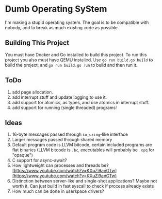 # Dumb Operating SyStem
I'm making a stupid operating system. The goal is to be compatible with nobody,
and to break as much existing code as possible.


## Building This Project
You must have Docker and Go installed to build this project. To run this project
you also must have QEMU installed. Use `go run build.go build` to build the project,
and `go run build.go run` to build and then run it.

## ToDo
1. add page allocation.
2. add interrupt stuff and update logging to use it.
3. add support for atomics, as types, and use atomics in interrupt stuff.
4. add support for running (single threaded) programs!

## Ideas
1. 16-byte messages passed through `io_uring`-like interface
2. Larger messages passed through shared memory
3. Default program code is LLVM bitcode, certain included programs are flat binaries
   (LLVM bitcode is `.bc`, executables will probably be `.opq` for "opaque")
4. C support for async-await?
5. How lightweight can processes and threads be?
   [https://www.youtube.com/watch?v=KXuZi9aeGTw](https://www.youtube.com/watch?v=KXuZi9aeGTw)
6. Distinction between server-like and single-shot applications? Maybe not worth it,
   Can just build in fast syscall to check if process already exists
7. How much can be done in userspace drivers?

